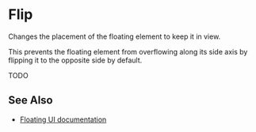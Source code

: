 # Flip

Changes the placement of the floating element to keep it in view.

This prevents the floating element from overflowing along its side axis by flipping it to the opposite side by default.

TODO

## See Also

-   [Floating UI documentation](https://floating-ui.com/docs/flip)
